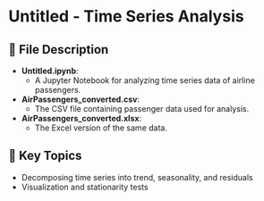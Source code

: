 # Untitled - Time Series Analysis

## 📄 File Description
- **Untitled.ipynb**:
  - A Jupyter Notebook for analyzing time series data of airline passengers.
- **AirPassengers_converted.csv**:
  - The CSV file containing passenger data used for analysis.
- **AirPassengers_converted.xlsx**:
  - The Excel version of the same data.

## 📝 Key Topics
- Decomposing time series into trend, seasonality, and residuals
- Visualization and stationarity tests
